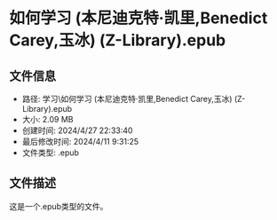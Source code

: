 ﻿# 如何学习 (本尼迪克特·凯里,Benedict Carey,玉冰) (Z-Library).epub

## 文件信息
- 路径: 学习\如何学习 (本尼迪克特·凯里,Benedict Carey,玉冰) (Z-Library).epub
- 大小: 2.09 MB
- 创建时间: 2024/4/27 22:33:40
- 最后修改时间: 2024/4/11 9:31:25
- 文件类型: .epub

## 文件描述
这是一个.epub类型的文件。

